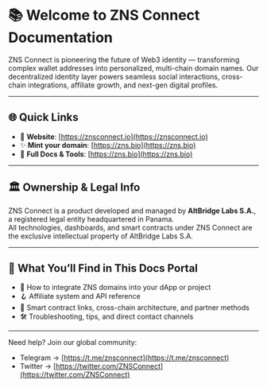 # 📚 Welcome to ZNS Connect Documentation

ZNS Connect is pioneering the future of Web3 identity — transforming complex wallet addresses into personalized, multi-chain domain names. Our decentralized identity layer powers seamless social interactions, cross-chain integrations, affiliate growth, and next-gen digital profiles.

---

## 🌐 Quick Links  
- 🔗 **Website**: [https://znsconnect.io](https://znsconnect.io)  
- ✨ **Mint your domain**: [https://zns.bio](https://zns.bio)  
- 📖 **Full Docs & Tools**: [https://zns.bio](https://zns.bio)

---

## 🏛️ Ownership & Legal Info  
ZNS Connect is a product developed and managed by **AltBridge Labs S.A.**, a registered legal entity headquartered in Panama.  
All technologies, dashboards, and smart contracts under ZNS Connect are the exclusive intellectual property of AltBridge Labs S.A.

---

## 🚀 What You’ll Find in This Docs Portal

- 🔧 How to integrate ZNS domains into your dApp or project  
- 🪝 Affiliate system and API reference  
- 🌉 Smart contract links, cross-chain architecture, and partner methods  
- 🛠️ Troubleshooting, tips, and direct contact channels  

---

Need help? Join our global community:  
- Telegram → [https://t.me/znsconnect](https://t.me/znsconnect)  
- Twitter → [https://twitter.com/ZNSConnect](https://twitter.com/ZNSConnect)  
